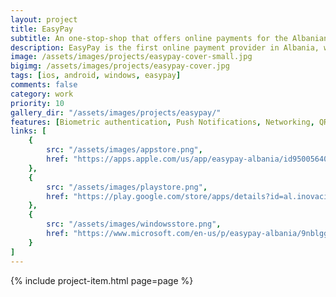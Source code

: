 ```yaml
---
layout: project
title: EasyPay
subtitle: An one-stop-shop that offers online payments for the Albanian market.
description: EasyPay is the first online payment provider in Albania, with numerous services offered from the mobile apps. Through the years it has played a leading role in innovating and driving the market forward.
image: /assets/images/projects/easypay-cover-small.jpg
bigimg: /assets/images/projects/easypay-cover.jpg
tags: [ios, android, windows, easypay]
comments: false
category: work
priority: 10
gallery_dir: "/assets/images/projects/easypay/"
features: [Biometric authentication, Push Notifications, Networking, QR reader, Local storage, Map, Camera, Dynamic image loading]
links: [
    {
        src: "/assets/images/appstore.png",
        href: "https://apps.apple.com/us/app/easypay-albania/id950056401?ls=1"
    },
    {
        src: "/assets/images/playstore.png",
        href: "https://play.google.com/store/apps/details?id=al.inovacion.easypay"
    },
    {
        src: "/assets/images/windowsstore.png",
        href: "https://www.microsoft.com/en-us/p/easypay-albania/9nblggh2019v"
    }
]
---
```


{% include project-item.html page=page %}